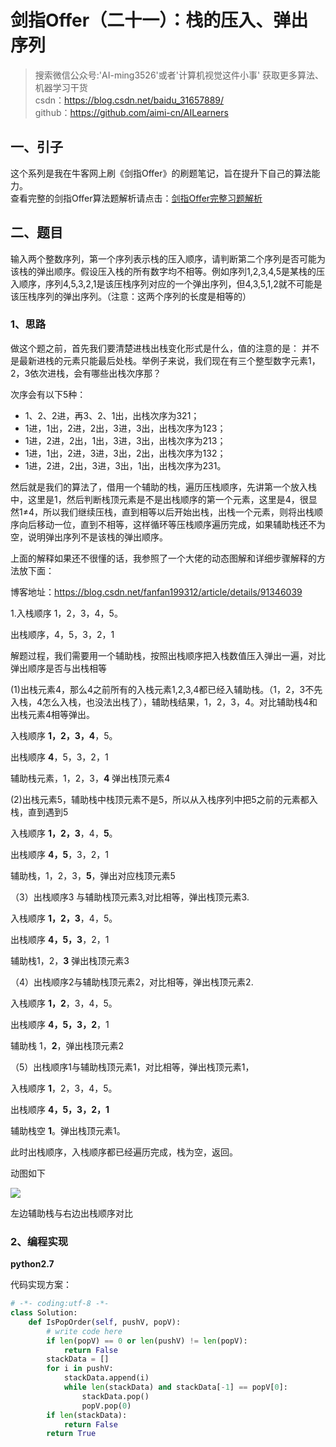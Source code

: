 # 剑指Offer（二十一）：栈的压入、弹出序列

> 搜索微信公众号:'AI-ming3526'或者'计算机视觉这件小事' 获取更多算法、机器学习干货  
> csdn：https://blog.csdn.net/baidu_31657889/  
> github：https://github.com/aimi-cn/AILearners

## 一、引子

这个系列是我在牛客网上刷《剑指Offer》的刷题笔记，旨在提升下自己的算法能力。  
查看完整的剑指Offer算法题解析请点击：[剑指Offer完整习题解析](https://blog.csdn.net/baidu_31657889/article/category/9059648)

## 二、题目

输入两个整数序列，第一个序列表示栈的压入顺序，请判断第二个序列是否可能为该栈的弹出顺序。假设压入栈的所有数字均不相等。例如序列1,2,3,4,5是某栈的压入顺序，序列4,5,3,2,1是该压栈序列对应的一个弹出序列，但4,3,5,1,2就不可能是该压栈序列的弹出序列。（注意：这两个序列的长度是相等的）

### 1、思路

做这个题之前，首先我们要清楚进栈出栈变化形式是什么，值的注意的是： 并不是最新进栈的元素只能最后处栈。举例子来说，我们现在有三个整型数字元素1，2，3依次进栈，会有哪些出栈次序那？

次序会有以下5种： 
- 1、2、2进，再3、2、1出，出栈次序为321； 
- 1进，1出，2进，2出，3进，3出，出栈次序为123； 
- 1进，2进，2出，1出，3进，3出，出栈次序为213； 
- 1进，1出，2进，3进，3出，2出，出栈次序为132； 
- 1进，2进，2出，3进，3出，1出，出栈次序为231。

然后就是我们的算法了，借用一个辅助的栈，遍历压栈顺序，先讲第一个放入栈中，这里是1，然后判断栈顶元素是不是出栈顺序的第一个元素，这里是4，很显然1≠4，所以我们继续压栈，直到相等以后开始出栈，出栈一个元素，则将出栈顺序向后移动一位，直到不相等，这样循环等压栈顺序遍历完成，如果辅助栈还不为空，说明弹出序列不是该栈的弹出顺序。

上面的解释如果还不很懂的话，我参照了一个大佬的动态图解和详细步骤解释的方法放下面：

博客地址：https://blog.csdn.net/fanfan199312/article/details/91346039

1.入栈顺序 1，2，3，4，5。

出栈顺序，4，5，3，2，1

解题过程，我们需要用一个辅助栈，按照出栈顺序把入栈数值压入弹出一遍，对比弹出顺序是否与出栈相等

(1)出栈元素4，那么4之前所有的入栈元素1,2,3,4都已经入辅助栈。（1，2，3不先入栈，4怎么入栈，也没法出栈了），辅助栈结果，1，2，3，4。对比辅助栈4和出栈元素4相等弹出。

入栈顺序 **1，2，3，4**，5。

出栈顺序 **4**，5，3，2，1

辅助栈元素，1，2，3，**4** 弹出栈顶元素4

(2)出栈元素5，辅助栈中栈顶元素不是5，所以从入栈序列中把5之前的元素都入栈，直到遇到5

入栈顺序 **1，2，3**，4，**5**。

出栈顺序 **4，5**，3，2，1

辅助栈，1，2，3，**5**，弹出对应栈顶元素5

（3）出栈顺序3 与辅助栈顶元素3,对比相等，弹出栈顶元素3.

入栈顺序 **1，2，3**，4，5。

出栈顺序 **4，5，3**，2，1

辅助栈1，2，**3** 弹出栈顶元素3

（4）出栈顺序2与辅助栈顶元素2，对比相等，弹出栈顶元素2.

入栈顺序 **1，2**，3，4，5。

出栈顺序 **4，5，3，2**，1

辅助栈 1，**2**，弹出栈顶元素2

（5）出栈顺序1与辅助栈顶元素1，对比相等，弹出栈顶元素1，

入栈顺序 **1**，2，3，4，5。

出栈顺序 **4，5，3，2，1**

辅助栈空 **1**。弹出栈顶元素1。

此时出栈顺序，入栈顺序都已经遍历完成，栈为空，返回。

动图如下

![](https://media.giphy.com/media/mBRvcRHkrOpS2BBFUn/giphy.gif)

左边辅助栈与右边出栈顺序对比

### 2、编程实现

**python2.7**

代码实现方案：

```python
# -*- coding:utf-8 -*-
class Solution:
    def IsPopOrder(self, pushV, popV):
        # write code here
        if len(popV) == 0 or len(pushV) != len(popV):
            return False
        stackData = []
        for i in pushV:
            stackData.append(i)
            while len(stackData) and stackData[-1] == popV[0]:
                stackData.pop()
                popV.pop(0)
        if len(stackData):
            return False
        return True
```
